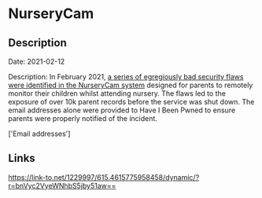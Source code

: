 # NurseryCam

## Description

Date: 2021-02-12

Description:
In February 2021, <a href="https://www.theregister.com/2021/02/18/nurserycam_security_problems_footfallcam_ltd/" target="_blank" rel="noopener">a series of egregiously bad security flaws were identified in the NurseryCam system</a> designed for parents to remotely monitor their children whilst attending nursery. The flaws led to the exposure of over 10k parent records before the service was shut down. The email addresses alone were provided to Have I Been Pwned to ensure parents were properly notified of the incident.


['Email addresses']

## Links

https://link-to.net/1229997/615.4615775958458/dynamic/?r=bnVyc2VyeWNhbS5jby51aw==